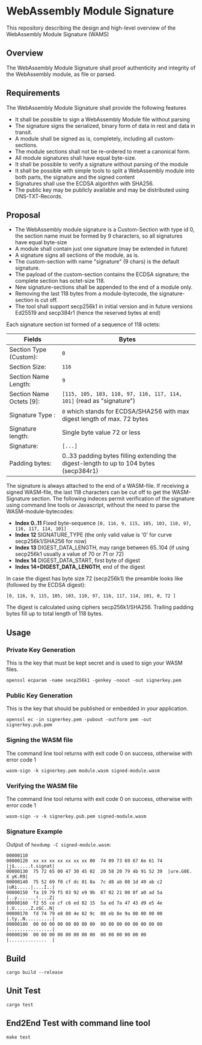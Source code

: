 # WebAssembly Module Signature

This repository describing the design and high-level overview of the WebAssembly Module Signature (WAMS)

## Overview

The WebAssembly Module Signature shall proof authenticity and integrity of the WebAssembly module, as file or parsed.

## Requirements

The WebAssembly Module Signature shall provide the following features

- It shall be possible to sign a WebAssembly Module file without parsing
- The signature signs the serialized, binary form of data in rest and data in transit.
- A module shall be signed as is, completely, including all custom-sections.
- The module sections shall not be re-ordered to meet a canonical form.
- All module signatures shall have equal byte-size.
- It shall be possible to verify a signature without parsing of the module
- It shall be possible with simple tools to split a WebAssembly module into both parts, the signature and the signed content
- Signatures shall use the ECDSA algorithm with SHA256.
- The public key may be publicly available and may be distributed using DNS-TXT-Records.

## Proposal

- The WebAssembly module signature is a Custom-Section with type id 0, the section name must be formed by 9 characters, so all signatures have equal byte-size
- A module shall contain just one signature (may be extended in future)
- A signature signs all sections of the module, as is.
- The custom-section with name "signature" (9 chars) is the default signature.
- The payload of the custom-section contains the ECDSA signature; the complete section has octet-size 118.
- New signature-sections shall be appended to the end of a module only.
- Removing the last 118 bytes from a module-bytecode, the signature-section is cut off.
- The tool shall support secp256k1 in initial version and in future versions Ed25519 and secp384r1 (hence the reserved bytes at end)


Each signature section ist formed of a sequence of 118 octets:

Fields                   |         Bytes
------------------------ | ----------------------------------------------------------------------------- 
Section Type (Custom):   |   `0`
Section Size:            |   `116`
Section Name Length:     |   `9`
Section Name Octets [9]: |   `[115, 105, 103, 110, 97, 116, 117, 114, 101]` (read as  "signature")
Signature Type   :       |   `0` which stands for ECDSA/SHA256 with max digest length of max. 72 bytes
Signature length:        |   Single byte value 72 or less
Signature:               |   `[...]`
Padding bytes:           |   0..33 padding bytes filling extending the digest-length to up to 104 bytes (secp384r1)

The signature is always attached to the end of a WASM-file. If receiving a signed WASM-file, the last 118 characters can be cut off to get the WASM-Signature section. The following indeces permit verification of the signature using  command line tools or Javascript, without the need to parse the WASM-module-bytecodes:

- **Index 0..11** Fixed byte-sequence `[0, 116, 9, 115, 105, 103, 110, 97, 116, 117, 114, 101]`
- **Index 12** SIGNATURE_TYPE (the only valid value is '0' for curve secp256k1/SHA256 for now)
- **Index 13** DIGEST_DATA_LENGTH, may range between 65..104 (if using secp256k1 usually a value of 70 or 71 or 72)
- **Index 14** DIGEST_DATA_START, first byte of digest
- **Index 14+DIGEST_DATA_LENGTH**, end of the digest
 
In case the digest has byte size 72 (secp256k1) the preamble looks like (followed by the ECDSA digest):
```
[0, 116, 9, 115, 105, 103, 110, 97, 116, 117, 114, 101, 0, 72 ]
```

The digest is calculated using ciphers secp256k1/SHA256.
Trailing padding bytes fill up to total length of 118 bytes.

## Usage

### Private Key Generation
This is the key that must be kept secret and is used to sign your WASM files.
```
openssl ecparam -name secp256k1 -genkey -noout -out signerkey.pem
```

### Public Key Generation
This is the key that should be published or embedded in your application.
```
openssl ec -in signerkey.pem -pubout -outform pem -out signerkey.pub.pem
```

### Signing the WASM file
The command line tool returns with exit code 0 on success, otherwise with error code 1
```
wasm-sign -k signerkey.pem module.wasm signed-module.wasm
```

### Verifying the WASM file
The command line tool returns with exit code 0 on success, otherwise with error code 1
```
wasm-sign -v -k signerkey.pub.pem signed-module.wasm
```

### Signature Example
Output of `hexdump -C signed-module.wasm`:

```
00000110
00000120  xx xx xx xx xx xx xx 00  74 09 73 69 67 6e 61 74  |j$......t.signat|
00000130  75 72 65 00 47 30 45 02  20 58 20 79 4b 91 52 39  |ure.G0E. X yK.R9|
00000140  75 52 69 f0 cf dc 81 8a  7c d8 ab 08 1d 49 ab c2  |uRi.....|....I..|
00000150  fa 19 79 f5 03 92 e9 9b  87 02 21 00 8f a0 ad 5a  |..y.......!....Z|
00000160  f2 55 ce cf c6 ed 82 15  5a ed 7a 47 43 d9 e5 4e  |.U......Z.zGC..N|
00000170  fd 74 79 e8 80 4e 82 9c  08 eb 8e 9a 00 00 00 00  |.ty..N..........|
00000180  00 00 00 00 00 00 00 00  00 00 00 00 00 00 00 00  |................|
00000190  00 00 00 00 00 00 00 00  00 00 00 00 00 00        |..............  |
```

## Build
```
cargo build --release
```
## Unit Test
```
cargo test
```
## End2End Test with command line tool
```
make test
```
